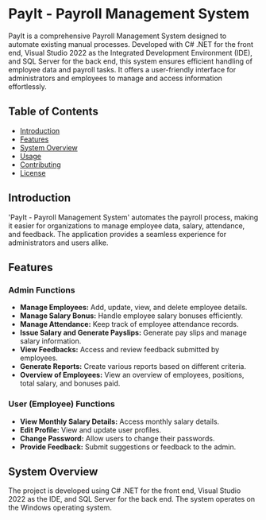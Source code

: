 # PayIt - Payroll Management System

PayIt is a comprehensive Payroll Management System designed to automate existing manual processes. Developed with C# .NET for the front end, Visual Studio 2022 as the Integrated Development Environment (IDE), and SQL Server for the back end, this system ensures efficient handling of employee data and payroll tasks. It offers a user-friendly interface for administrators and employees to manage and access information effortlessly.

## Table of Contents

- [Introduction](#introduction)
- [Features](#features)
- [System Overview](#system-overview)
- [Usage](#usage)
- [Contributing](#contributing)
- [License](#license)

## Introduction

'PayIt - Payroll Management System' automates the payroll process, making it easier for organizations to manage employee data, salary, attendance, and feedback. The application provides a seamless experience for administrators and users alike.

## Features

### Admin Functions

- **Manage Employees:** Add, update, view, and delete employee details.
- **Manage Salary Bonus:** Handle employee salary bonuses efficiently.
- **Manage Attendance:** Keep track of employee attendance records.
- **Issue Salary and Generate Payslips:** Generate pay slips and manage salary information.
- **View Feedbacks:** Access and review feedback submitted by employees.
- **Generate Reports:** Create various reports based on different criteria.
- **Overview of Employees:** View an overview of employees, positions, total salary, and bonuses paid.

### User (Employee) Functions

- **View Monthly Salary Details:** Access monthly salary details.
- **Edit Profile:** View and update user profiles.
- **Change Password:** Allow users to change their passwords.
- **Provide Feedback:** Submit suggestions or feedback to the admin.

## System Overview

The project is developed using C# .NET for the front end, Visual Studio 2022 as the IDE, and SQL Server for the back end. The system operates on the Windows operating system.

